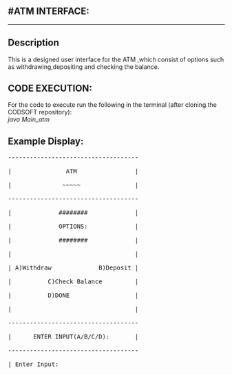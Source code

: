 #ATM INTERFACE:
---------------
--------------

Description
-----------
This is a designed user interface for the ATM ,which consist of options such as withdrawing,depositing and checking the balance.


CODE EXECUTION:
------
For the code to execute run the following in the terminal (after cloning the CODSOFT repository):<br>
*java Main_atm*

Example Display:
---------
<pre>
------------------------------------<br>
|               ATM                |<br>
|              ~~~~~               |<br>
------------------------------------<br>
|             ########             |<br>
|             OPTIONS:             |<br>
|             ########             |<br>
|                                  |<br>
| A)Withdraw             B)Deposit |<br>
|          C)Check Balance         |<br>
|          D)DONE                  |<br>
|                                  |<br>
------------------------------------<br>
|      ENTER INPUT(A/B/C/D):       |<br>
------------------------------------<br>
| Enter Input: <br>
</pre>